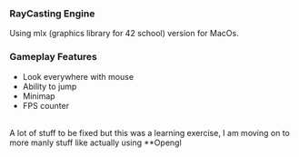 ### RayCasting Engine
Using mlx (graphics library for 42 school) version for MacOs.
<br />
### Gameplay Features
- Look everywhere with mouse
- Ability to jump
- Minimap
- FPS counter
<br />
A lot of stuff to be fixed but this was a learning exercise, I am moving on to more manly stuff like actually using **Opengl
